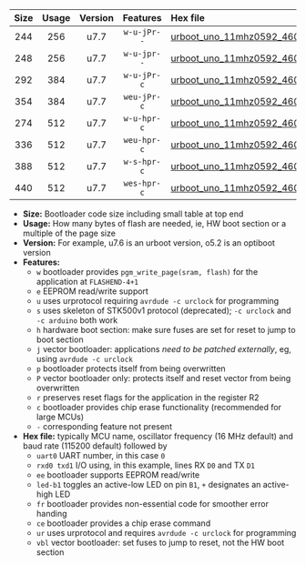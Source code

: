 |Size|Usage|Version|Features|Hex file|
|:-:|:-:|:-:|:-:|:--|
|244|256|u7.7|`w-u-jPr--`|[urboot_uno_11mhz0592_460800bps_uart0_rxd0_txd1_led+b5_ur_vbl.hex](https://raw.githubusercontent.com/stefanrueger/urboot.hex/main/boards/uno/fcpu_11mhz0592/460800_bps/urboot_uno_11mhz0592_460800bps_uart0_rxd0_txd1_led+b5_ur_vbl.hex)|
|248|256|u7.7|`w-u-jpr--`|[urboot_uno_11mhz0592_460800bps_uart0_rxd0_txd1_led+b5_fr_ur_vbl.hex](https://raw.githubusercontent.com/stefanrueger/urboot.hex/main/boards/uno/fcpu_11mhz0592/460800_bps/urboot_uno_11mhz0592_460800bps_uart0_rxd0_txd1_led+b5_fr_ur_vbl.hex)|
|292|384|u7.7|`w-u-jPr-c`|[urboot_uno_11mhz0592_460800bps_uart0_rxd0_txd1_led+b5_fr_ce_ur_vbl.hex](https://raw.githubusercontent.com/stefanrueger/urboot.hex/main/boards/uno/fcpu_11mhz0592/460800_bps/urboot_uno_11mhz0592_460800bps_uart0_rxd0_txd1_led+b5_fr_ce_ur_vbl.hex)|
|354|384|u7.7|`weu-jPr-c`|[urboot_uno_11mhz0592_460800bps_uart0_rxd0_txd1_ee_led+b5_fr_ce_ur_vbl.hex](https://raw.githubusercontent.com/stefanrueger/urboot.hex/main/boards/uno/fcpu_11mhz0592/460800_bps/urboot_uno_11mhz0592_460800bps_uart0_rxd0_txd1_ee_led+b5_fr_ce_ur_vbl.hex)|
|274|512|u7.7|`w-u-hpr-c`|[urboot_uno_11mhz0592_460800bps_uart0_rxd0_txd1_led+b5_fr_ce_ur.hex](https://raw.githubusercontent.com/stefanrueger/urboot.hex/main/boards/uno/fcpu_11mhz0592/460800_bps/urboot_uno_11mhz0592_460800bps_uart0_rxd0_txd1_led+b5_fr_ce_ur.hex)|
|336|512|u7.7|`weu-hpr-c`|[urboot_uno_11mhz0592_460800bps_uart0_rxd0_txd1_ee_led+b5_fr_ce_ur.hex](https://raw.githubusercontent.com/stefanrueger/urboot.hex/main/boards/uno/fcpu_11mhz0592/460800_bps/urboot_uno_11mhz0592_460800bps_uart0_rxd0_txd1_ee_led+b5_fr_ce_ur.hex)|
|388|512|u7.7|`w-s-hpr-c`|[urboot_uno_11mhz0592_460800bps_uart0_rxd0_txd1_led+b5_fr_ce.hex](https://raw.githubusercontent.com/stefanrueger/urboot.hex/main/boards/uno/fcpu_11mhz0592/460800_bps/urboot_uno_11mhz0592_460800bps_uart0_rxd0_txd1_led+b5_fr_ce.hex)|
|440|512|u7.7|`wes-hpr-c`|[urboot_uno_11mhz0592_460800bps_uart0_rxd0_txd1_ee_led+b5_fr_ce.hex](https://raw.githubusercontent.com/stefanrueger/urboot.hex/main/boards/uno/fcpu_11mhz0592/460800_bps/urboot_uno_11mhz0592_460800bps_uart0_rxd0_txd1_ee_led+b5_fr_ce.hex)|

- **Size:** Bootloader code size including small table at top end
- **Usage:** How many bytes of flash are needed, ie, HW boot section or a multiple of the page size
- **Version:** For example, u7.6 is an urboot version, o5.2 is an optiboot version
- **Features:**
  + `w` bootloader provides `pgm_write_page(sram, flash)` for the application at `FLASHEND-4+1`
  + `e` EEPROM read/write support
  + `u` uses urprotocol requiring `avrdude -c urclock` for programming
  + `s` uses skeleton of STK500v1 protocol (deprecated); `-c urclock` and `-c arduino` both work
  + `h` hardware boot section: make sure fuses are set for reset to jump to boot section
  + `j` vector bootloader: applications *need to be patched externally*, eg, using `avrdude -c urclock`
  + `p` bootloader protects itself from being overwritten
  + `P` vector bootloader only: protects itself and reset vector from being overwritten
  + `r` preserves reset flags for the application in the register R2
  + `c` bootloader provides chip erase functionality (recommended for large MCUs)
  + `-` corresponding feature not present
- **Hex file:** typically MCU name, oscillator frequency (16 MHz default) and baud rate (115200 default) followed by
  + `uart0` UART number, in this case `0`
  + `rxd0 txd1` I/O using, in this example, lines RX `D0` and TX `D1`
  + `ee` bootloader supports EEPROM read/write
  + `led-b1` toggles an active-low LED on pin `B1`, `+` designates an active-high LED
  + `fr` bootloader provides non-essential code for smoother error handing
  + `ce` bootloader provides a chip erase command
  + `ur` uses urprotocol and requires `avrdude -c urclock` for programming
  + `vbl` vector bootloader: set fuses to jump to reset, not the HW boot section
